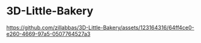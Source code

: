 # 3D-Little-Bakery

https://github.com/zillabbas/3D-Little-Bakery/assets/123164316/64ff4ce0-e260-4669-97a5-0507764527a3

